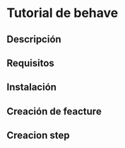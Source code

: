 #  Tutorial de behave

## Descripción

## Requisitos


## Instalación 


## Creación de feacture


## Creacion step

